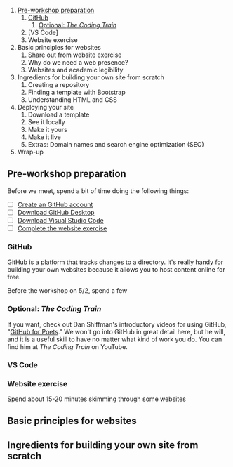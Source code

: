 1. [Pre-workshop preparation](#pre-workshop-preparation)
    1. [GitHub](#github)
        1. [Optional: *The Coding Train*](#optional-the-coding-train)
    2. [VS Code]
    3. Website exercise
2. Basic principles for websites
    1. Share out from website exercise
    2. Why do we need a web presence?
    3. Websites and academic legibility
3. Ingredients for building your own site from scratch
    1. Creating a repository
    2. Finding a template with Bootstrap
    3. Understanding HTML and CSS
4. Deploying your site
    1. Download a template
    2. See it locally
    3. Make it yours
    4. Make it live
    5. Extras: Domain names and search engine optimization (SEO)
5. Wrap-up

## Pre-workshop preparation

Before we meet, spend a bit of time doing the following things:
- [ ] [Create an GitHub account](https://github.com/join)
- [ ] [Download GitHub Desktop](https://desktop.github.com/)
- [ ] [Download Visual Studio Code](https://code.visualstudio.com/download)
- [ ] [Complete the website exercise](#website-exercise)

### GitHub

GitHub is a platform that tracks changes to a directory. It's really handy for building your own websites because it allows you to host content online for free.

Before the workshop on 5/2, spend a few 

### Optional: *The Coding Train*

If you want, check out Dan Shiffman's introductory videos for using GitHub, "[GitHub for Poets](https://www.youtube.com/watch?v=BCQHnlnPusY)." We won't go into GitHub in great detail here, but he will, and it is a useful skill to have no matter what kind of work you do. You can find him at *The Coding Train* on YouTube.

### VS Code

### Website exercise

Spend about 15-20 minutes skimming through some websites 

## Basic principles for websites

## Ingredients for building your own site from scratch

## 
